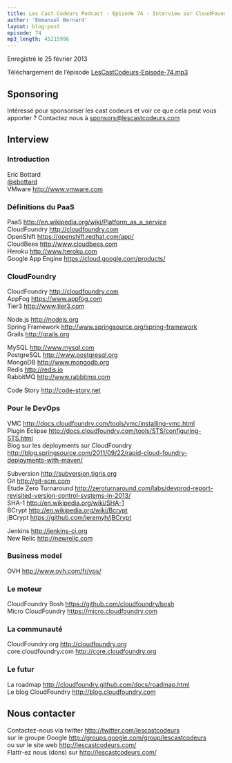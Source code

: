```yaml
---
title: Les Cast Codeurs Podcast - Episode 74 - Interview sur CloudFoundry avec Eric Bottard
author: 'Emmanuel Bernard'
layout: blog-post
episode: 74
mp3_length: 45215996
---
```

Enregistré le 25 février 2013

Téléchargement de l’épisode [LesCastCodeurs-Episode-74.mp3](http://traffic.libsyn.com/lescastcodeurs/LesCastCodeurs-Episode-74.mp3)

## Sponsoring

Intéressé pour sponsoriser les cast codeurs et voir ce que cela peut vous apporter ?
Contactez nous à sponsors@lescastcodeurs.com

## Interview

### Introduction

Eric Bottard  
[@ebottard](https://twitter.com/ebottard)  
VMware <http://www.vmware.com>  

### Définitions du PaaS

PaaS <http://en.wikipedia.org/wiki/Platform_as_a_service>  
CloudFoundry <http://cloudfoundry.com>  
OpenShift <https://openshift.redhat.com/app/>  
CloudBees <http://www.cloudbees.com>  
Heroku <http://www.heroku.com>  
Google App Engine <https://cloud.google.com/products/>  

### CloudFoundry

CloudFoundry <http://cloudfoundry.com>  
AppFog <https://www.appfog.com>  
Tier3 <http://www.tier3.com>  

Node.js <http://nodejs.org>  
Spring Framework <http://www.springsource.org/spring-framework>  
Grails <http://grails.org>  

MySQL <http://www.mysql.com>  
PostgreSQL <http://www.postgresql.org>  
MongoDB <http://www.mongodb.org>  
Redis <http://redis.io>  
RabbitMQ <http://www.rabbitmq.com>  

Code Story <http://code-story.net>  

### Pour le DevOps

VMC <http://docs.cloudfoundry.com/tools/vmc/installing-vmc.html>  
Plugin Eclipse <http://docs.cloudfoundry.com/tools/STS/configuring-STS.html>  
Blog sur les deployments sur CloudFoundry <http://blog.springsource.com/2011/09/22/rapid-cloud-foundry-deployments-with-maven/>  

Subversion <http://subversion.tigris.org>  
Git <http://git-scm.com>  
Etude Zero Turnaround <http://zeroturnaround.com/labs/devprod-report-revisited-version-control-systems-in-2013/>  
SHA-1 <http://en.wikipedia.org/wiki/SHA-1>  
BCrypt <http://en.wikipedia.org/wiki/Bcrypt>  
jBCrypt <https://github.com/jeremyh/jBCrypt>  

Jenkins <http://jenkins-ci.org>  
New Relic <http://newrelic.com>  

### Business model

OVH <http://www.ovh.com/fr/vps/>  

### Le moteur

CloudFoundry Bosh <https://github.com/cloudfoundry/bosh>  
Micro CloudFoundry <https://micro.cloudfoundry.com>  

### La communauté

CloudFoundry.org <http://cloudfoundry.org>  
core.cloudfoundry.com <http://core.cloudfoundry.org>  

### Le futur

La roadmap <http://cloudfoundry.github.com/docs/roadmap.html>  
Le blog CloudFoundry <http://blog.cloudfoundry.com>  

## Nous contacter

Contactez-nous via twitter <http://twitter.com/lescastcodeurs>  
sur le groupe Google <http://groups.google.com/group/lescastcodeurs>  
ou sur le site web <http://lescastcodeurs.com/>  
Flattr-ez nous (dons) sur <http://lescastcodeurs.com/>
